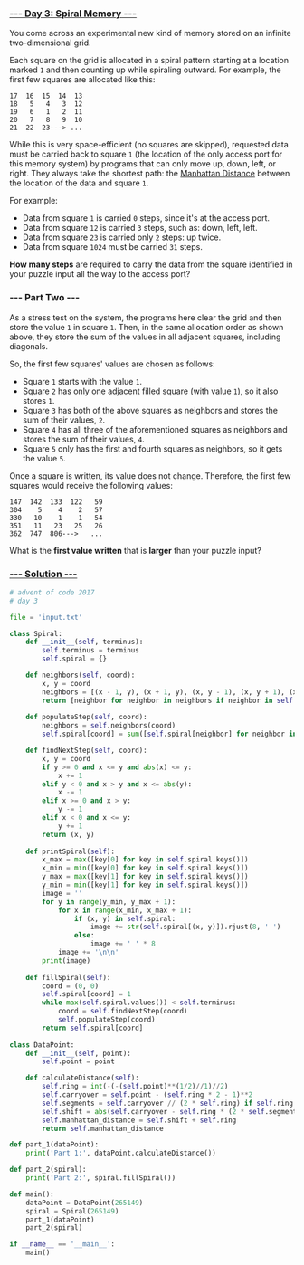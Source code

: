 ### [--- Day 3: Spiral Memory ---](https://adventofcode.com/2017/day/3)

You come across an experimental new kind of memory stored on an infinite two-dimensional grid.

Each square on the grid is allocated in a spiral pattern starting at a location marked `1` and then counting up while spiraling outward. For example, the first few squares are allocated like this:

```
17  16  15  14  13
18   5   4   3  12
19   6   1   2  11
20   7   8   9  10
21  22  23---> ...
```

While this is very space-efficient (no squares are skipped), requested data must be carried back to square `1` (the location of the only access port for this memory system) by programs that can only move up, down, left, or right. They always take the shortest path: the [Manhattan Distance](https://en.wikipedia.org/wiki/Taxicab_geometry) between the location of the data and square `1`.

For example:

 - Data from square `1` is carried `0` steps, since it's at the access port.
 - Data from square `12` is carried `3` steps, such as: down, left, left.
 - Data from square `23` is carried only `2` steps: up twice.
 - Data from square `1024` must be carried `31` steps.

**How many steps** are required to carry the data from the square identified in your puzzle input all the way to the access port?

### --- Part Two ---

As a stress test on the system, the programs here clear the grid and then store the value `1` in square `1`. Then, in the same allocation order as shown above, they store the sum of the values in all adjacent squares, including diagonals.

So, the first few squares' values are chosen as follows:

 - Square `1` starts with the value `1`.
 - Square `2` has only one adjacent filled square (with value `1`), so it also stores `1`.
 - Square `3` has both of the above squares as neighbors and stores the sum of their values, `2`.
 - Square `4` has all three of the aforementioned squares as neighbors and stores the sum of their values, `4`.
 - Square `5` only has the first and fourth squares as neighbors, so it gets the value `5`.

Once a square is written, its value does not change. Therefore, the first few squares would receive the following values:

```
147  142  133  122   59
304    5    4    2   57
330   10    1    1   54
351   11   23   25   26
362  747  806--->   ...
```

What is the **first value written** that is **larger** than your puzzle input?

### [--- Solution ---](day-03.py)

```Python
# advent of code 2017
# day 3

file = 'input.txt'

class Spiral:
    def __init__(self, terminus):
        self.terminus = terminus
        self.spiral = {}

    def neighbors(self, coord):
        x, y = coord
        neighbors = [(x - 1, y), (x + 1, y), (x, y - 1), (x, y + 1), (x - 1, y + 1), (x + 1, y - 1), (x - 1, y - 1), (x + 1, y + 1)]
        return [neighbor for neighbor in neighbors if neighbor in self.spiral]
    
    def populateStep(self, coord):
        neighbors = self.neighbors(coord)
        self.spiral[coord] = sum([self.spiral[neighbor] for neighbor in neighbors])

    def findNextStep(self, coord):
        x, y = coord
        if y >= 0 and x <= y and abs(x) <= y:
            x += 1
        elif y < 0 and x > y and x <= abs(y):
            x -= 1
        elif x >= 0 and x > y:
            y -= 1
        elif x < 0 and x <= y:
            y += 1
        return (x, y)
    
    def printSpiral(self):
        x_max = max([key[0] for key in self.spiral.keys()])
        x_min = min([key[0] for key in self.spiral.keys()])
        y_max = max([key[1] for key in self.spiral.keys()])
        y_min = min([key[1] for key in self.spiral.keys()])
        image = ''
        for y in range(y_min, y_max + 1):
            for x in range(x_min, x_max + 1):
                if (x, y) in self.spiral:
                    image += str(self.spiral[(x, y)]).rjust(8, ' ')
                else:
                    image += ' ' * 8
            image += '\n\n'
        print(image)
    
    def fillSpiral(self):
        coord = (0, 0)
        self.spiral[coord] = 1
        while max(self.spiral.values()) < self.terminus:
            coord = self.findNextStep(coord)
            self.populateStep(coord)
        return self.spiral[coord]
    
class DataPoint:
    def __init__(self, point):
        self.point = point

    def calculateDistance(self):
        self.ring = int(-(-(self.point)**(1/2)//1)//2)
        self.carryover = self.point - (self.ring * 2 - 1)**2
        self.segments = self.carryover // (2 * self.ring) if self.ring != 0 else 0
        self.shift = abs(self.carryover - self.ring * (2 * self.segments + 1))
        self.manhattan_distance = self.shift + self.ring
        return self.manhattan_distance

def part_1(dataPoint):
    print('Part 1:', dataPoint.calculateDistance())

def part_2(spiral):
    print('Part 2:', spiral.fillSpiral())

def main():
    dataPoint = DataPoint(265149)
    spiral = Spiral(265149)
    part_1(dataPoint)
    part_2(spiral)

if __name__ == '__main__':
    main()
```